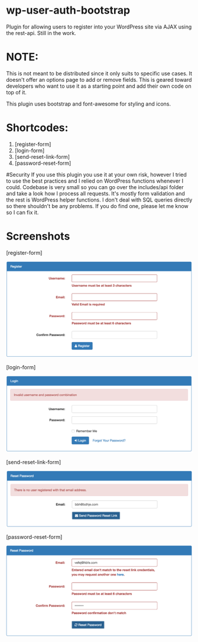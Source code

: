 # wp-user-auth-bootstrap
Plugin for allowing users to register into your WordPress site via AJAX using the rest-api. Still in the work.

# NOTE:
This is not meant to be distributed since it only suits to specific use cases. It doesn't offer an options page to add or remove fields. This is geared toward developers who want to use it as a starting point and add their own code on top of it.

This plugin uses bootstrap and font-awesome for styling and icons.

# Shortcodes:
1. [register-form]
2. [login-form]
3. [send-reset-link-form]
4. [password-reset-form]

#Security
If you use this plugin you use it at your own risk, however I tried to use the best practices and I relied on WordPress functions whenever I could. Codebase is very small so you can go over the includes/api folder and take a look how I process all requests. It's mostly form validation and the rest is WordPress helper functions. I don't deal with SQL queries directly so there shouldn't be any problems. If you do find one, please let me know so I can fix it.

# Screenshots
[register-form]

![register](screenshots/register.png)

[login-form]

![login](screenshots/login.png)

[send-reset-link-form]

![reset-link](screenshots/reset-link.png)

[password-reset-form]

![reset-password](screenshots/reset-password.png)
